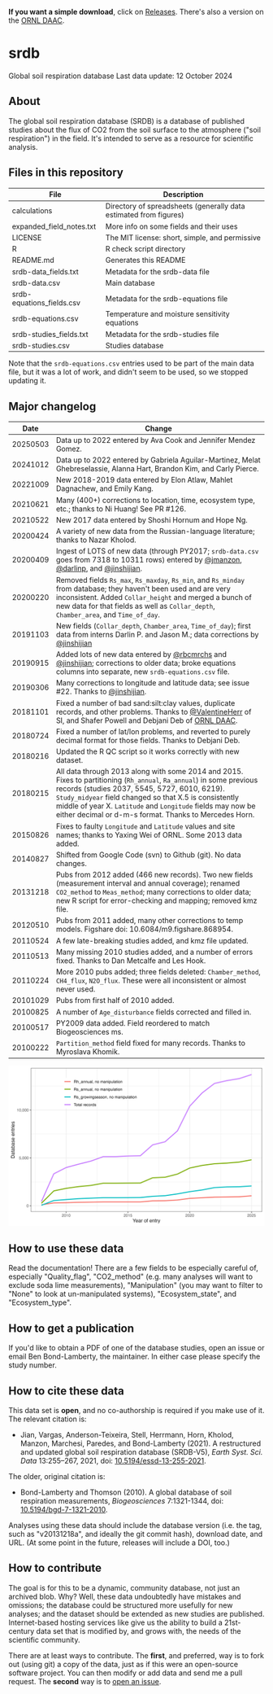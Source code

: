  **If you want a simple download**, click on [Releases](https://github.com/bpbond/srdb/releases).
 There's also a version on the [ORNL DAAC](https://doi.org/10.3334/ORNLDAAC/1235).

# srdb

Global soil respiration database
Last data update: 12 October 2024

## About

The global soil respiration database (SRDB) is a database of published
studies about the flux of CO2 from the soil surface to the atmosphere ("soil 
respiration") in the field. It's intended to serve as a resource for
scientific analysis.

## Files in this repository

File						|	Description
----------------------------|------------------------------------------------
calculations				|	Directory of spreadsheets (generally data estimated from figures)
expanded_field_notes.txt	|	More info on some fields and their uses 
LICENSE                     |   The MIT license: short, simple, and permissive
R							|	R check script directory
README.md					|	Generates this README
srdb-data_fields.txt		|	Metadata for the srdb-data file
srdb-data.csv				|	Main database
srdb-equations_fields.csv	|	Metadata for the srdb-equations file
srdb-equations.csv			|	Temperature and moisture sensitivity equations
srdb-studies_fields.txt		|	Metadata for the srdb-studies file
srdb-studies.csv			|	Studies database

Note that the `srdb-equations.csv` entries used to be part of the main data file,
but it was a lot of work, and didn't seem to be used, so we stopped updating it.

## Major changelog

Date	   	|	Change
-------- | ------------------------------------------------------------
20250503 | Data up to 2022 entered by Ava Cook and Jennifer Mendez Gomez.
20241012 | Data up to 2022 entered by Gabriela Aguilar-Martinez, Melat Ghebreselassie, Alanna Hart, Brandon Kim, and Carly Pierce.
20221009 | New 2018-2019 data entered by Elon Atlaw, Mahlet Dagnachew, and Emily Kang. 
20210621 | Many (400+) corrections to location, time, ecosystem type, etc.; thanks to Ni Huang! See PR #126.
20210522 | New 2017 data entered by Shoshi Hornum and Hope Ng.
20200424 | A variety of new data from the Russian-language literature; thanks to Nazar Kholod.
20200409 | Ingest of LOTS of new data (through PY2017; `srdb-data.csv` goes from 7318 to 10311 rows) entered by [@jmanzon](https://github.com/jmanzon), [@darlinp](https://github.com/darlinp), and [@jinshijian](https://github.com/jinshijian).
20200220 | Removed fields `Rs_max`, `Rs_maxday`, `Rs_min`, and `Rs_minday` from database; they haven't been used and are very inconsistent. Added `Collar_height` and merged a bunch of new data for that fields as well as `Collar_depth`, `Chamber_area`, and `Time_of_day`.
20191103 | New fields (`Collar_depth`, `Chamber_area`, `Time_of_day`); first data from interns Darlin P. and  Jason M.; data corrections by [@jinshijian](https://github.com/jinshijian)
20190915 | Added lots of new data entered by [@rbcmrchs](https://github.com/rbcmrchs) and [@jinshijian](https://github.com/jinshijian); corrections to older data; broke equations columns into separate, new `srdb-equations.csv` file.
20190306 | Many corrections to longitude and latitude data; see issue #22. Thanks to [@jinshijian](https://github.com/jinshijian).
20181101 | Fixed a number of bad sand:silt:clay values, duplicate records, and other problems. Thanks to [@ValentineHerr](https://github.com/ValentineHerr) of SI, and Shafer Powell and Debjani Deb of [ORNL DAAC](https://daac.ornl.gov).
20180724 | Fixed a number of lat/lon problems, and reverted to purely decimal format for those fields. Thanks to Debjani Deb.
20180216 | Updated the R QC script so it works correctly with new dataset.
20180215 | All data through 2013 along with some 2014 and 2015. Fixes to partitioning (`Rh_annual`, `Ra_annual`) in some previous records (studies 2037, 5545, 5727, 6010, 6219). `Study_midyear` field changed so that X.5 is consistently middle of year X. `Latitude` and `Longitude` fields may now be either decimal or d-m-s format. Thanks to Mercedes Horn.
20150826 | Fixes to faulty `Longitude` and `Latitude` values and site names; thanks to Yaxing Wei of ORNL. Some 2013 data added.
20140827 | Shifted from Google Code (svn) to Github (git). No data changes.
20131218 | Pubs from 2012 added (466 new records).	Two new fields (measurement interval and annual coverage); renamed `CO2_method` to `Meas_method`; many corrections to older data; new R script for error-checking and mapping; removed kmz file.
20120510 | Pubs from 2011 added, many other corrections to temp models. Figshare doi: 10.6084/m9.figshare.868954.
20110524 | A few late-breaking studies added, and kmz file updated.
20110513 | Many missing 2010 studies added, and a number of errors fixed. Thanks to Dan Metcalfe and Les Hook.
20110224 | More 2010 pubs added; three fields deleted: `Chamber_method`, `CH4_flux`, `N2O_flux`. These were all inconsistent or almost never used.
20101029 | Pubs from first half of 2010 added.
20100825 | A number of `Age_disturbance` fields corrected and filled in.
20100517 | PY2009 data added. Field reordered to match Biogeosciences ms.
20100222 | `Partition_method` field fixed for many records. Thanks to Myroslava Khomik.

![A plot of database growth over time](R/growth_plot.png)

## How to use these data

Read the documentation! There are a few fields to be especially careful of, 
especially "Quality_flag", "CO2_method" (e.g. many analyses will want to 
exclude soda lime measurements), "Manipulation" (you may want to filter to 
"None" to look at un-manipulated systems), "Ecosystem_state", 
and "Ecosystem_type".

## How to get a publication

If you'd like to obtain a PDF of one of the database studies, open an issue
or email Ben Bond-Lamberty, the maintainer. 
In either case please specify the study number.                                  

## How to cite these data

This data set is **open**, and no co-authorship is required if you make 
use of it. The relevant citation is:

* Jian, Vargas, Anderson-Teixeira, Stell, Herrmann, Horn, Kholod, Manzon, Marchesi, Paredes, and Bond-Lamberty (2021). A restructured and updated global soil respiration database (SRDB-V5), _Earth Syst. Sci. Data_ 13:255–267, 2021, doi: [10.5194/essd-13-255-2021](https://doi.org/10.5194/essd-13-255-2021).

The older, original citation is:

* Bond-Lamberty and Thomson (2010). A global database of soil respiration measurements, _Biogeosciences_ 7:1321-1344, doi: [10.5194/bgd-7-1321-2010](http://dx.doi.org/10.5194/bgd-7-1321-2010).

Analyses using these data should include the database version (i.e. the tag,
such as "v20131218a", and ideally the git commit hash), download date, and URL. 
(At some point in the future, releases will include a DOI, too.)

## How to contribute

The goal is for this to be a dynamic, community database, not just an
archived blob. Why? Well, these data undoubtedly have mistakes and
omissions; the database could be structured more usefully for new
analyses; and the dataset should be extended as new studies are
published. Internet-based hosting services like give us the ability to 
build a 21st-century data set that is modified by, and grows with, 
the needs of the scientific community.

There are at least ways to contribute. The **first**, and preferred, way is
to fork out (using git) a copy of the data, just as if this were
an open-source software project. You can then modify or add data and
send me a pull request. 
The **second** way is to [open an issue](https://github.com/bpbond/srdb/issues).
